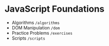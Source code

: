 # JavaScript Foundations 

* Algorithms `/algorithms`
* DOM Manipulation `/dom`
* Practice Problems `/exercises`
* Scripts `/scripts`
